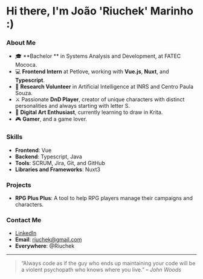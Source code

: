 # Hi there, I'm João 'Riuchek' Marinho :)

### About Me
- 🎓 **Bachelor ** in Systems Analysis and Development, at FATEC Mococa.
- 💻 **Frontend Intern** at Petlove, working with **Vue.js**, **Nuxt**, and **Typescript**.
- 🔬 **Research Volunteer** in Artificial Intelligence at INRS and Centro Paula Souza.
- ⚔️ Passionate **DnD Player**, creator of unique characters with distinct personalities and always starting with letter S.
- 🎨 **Digital Art Enthusiast**, currently learning to draw in Krita.
- 🎮 **Gamer**, and a game lover.

### Skills
- **Frontend**: Vue
- **Backend**: Typescript, Java
- **Tools**: SCRUM, Jira, Git, and GitHub
- **Libraries and Frameworks**: Nuxt3

### Projects
- **RPG Plus Plus**: A tool to help RPG players manage their campaigns and characters.

### Contact Me
- [LinkedIn](https://www.linkedin.com/in/riuchek/)
- **Email**: riuchek@gmail.com
- **Everywhere**: @Riuchek

---

> “Always code as if the guy who ends up maintaining your code will be a violent psychopath who knows where you live.” – _John Woods_

<!-- You can add more personal touches here, like emojis, badges, or fun facts about yourself! -->
